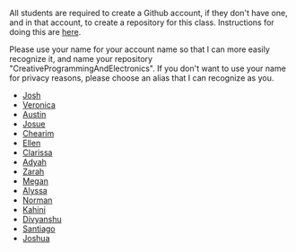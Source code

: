 All students are required to create a Github account, if they don't have one,
and in that account, to create a repository for this class. Instructions for
doing this are
[here](https://github.com/michaelshiloh/resourcesForClasses#github-resources).

Please use your name for your account name so that I can more easily recognize
it, and name your repository "CreativeProgrammingAndElectronics". If you don't
want to use your name for privacy reasons, please choose an alias that I can
recognize as you.

- [Josh](https://github.com/joshmao/CreativeProgrammingAndElectronics)
- [Veronica](https://github.com/veroragaw/CreativeProgrammingAndElectronics)
- [Austin](https://github.com/l0rdf2l/CreativeProgrammingAndElectronics)
- [Josue](https://github.com/ejosue98/CreativeProgrammingAndElectronics.git)
- [Chearim](https://github.com/chearim/CreativeProgrammingandElectronics)
- [Ellen](https://github.com/ellenkwok/CreativeProgrammingAndElectronics)
- [Clarissa](https://github.com/clarissawu24/CreativeProgrammingAndElectronics)
- [Adyah](https://github.com/adyahrastogi/creativeProgrammingAndElectronics)
- [Zarah](https://github.com/ztaufique/CreativeProgrammingandElectronics)
- [Megan](https://github.com/Megan-J/IntroductionToInteractiveMedia)
- [Alyssa](https://github.com/alyssahagele/CreativeProgrammingAndElectronics)
- [Norman](https://github.com/chao-norman/CreativeProgrammingAndElectronics)
- [Kahini](https://github.com/kahinia/CreativeProgrammingAndElectronics)
- [Divyanshu](https://github.com/DivyanshuBhadoria/CreativeProgrammingAndElectronics)
- [Santiago](https://github.com/Santiago-0309/CreativeProgramingAndElectronics-)
- [Joshua](https://github.com/joshsanchez98/CreativeProgrammingAndElectronics)
